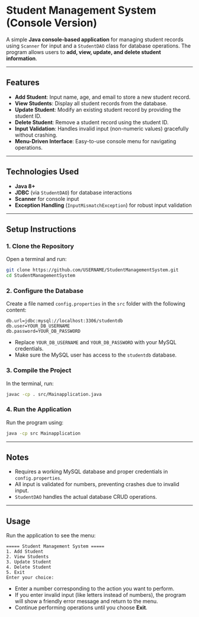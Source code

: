 


# Student Management System (Console Version)

A simple **Java console-based application** for managing student records using `Scanner` for input and a `StudentDAO` class for database operations. The program allows users to **add, view, update, and delete student information**.

---

## Features

- **Add Student**: Input name, age, and email to store a new student record.
- **View Students**: Display all student records from the database.
- **Update Student**: Modify an existing student record by providing the student ID.
- **Delete Student**: Remove a student record using the student ID.
- **Input Validation**: Handles invalid input (non-numeric values) gracefully without crashing.
- **Menu-Driven Interface**: Easy-to-use console menu for navigating operations.

---

## Technologies Used

- **Java 8+**
- **JDBC** (via `StudentDAO`) for database interactions
- **Scanner** for console input
- **Exception Handling** (`InputMismatchException`) for robust input validation

---

## Setup Instructions

### 1. Clone the Repository

Open a terminal and run:

```bash
git clone https://github.com/USERNAME/StudentManagementSystem.git
cd StudentManagementSystem
````

### 2. Configure the Database

Create a file named `config.properties` in the `src` folder with the following content:

```properties
db.url=jdbc:mysql://localhost:3306/studentdb
db.user=YOUR_DB_USERNAME
db.password=YOUR_DB_PASSWORD
```

* Replace `YOUR_DB_USERNAME` and `YOUR_DB_PASSWORD` with your MySQL credentials.
* Make sure the MySQL user has access to the `studentdb` database.

### 3. Compile the Project

In the terminal, run:

```bash
javac -cp . src/Mainapplication.java
```

### 4. Run the Application

Run the program using:

```bash
java -cp src Mainapplication
```

---

## Notes

* Requires a working MySQL database and proper credentials in `config.properties`.
* All input is validated for numbers, preventing crashes due to invalid input.
* `StudentDAO` handles the actual database CRUD operations.

---

## Usage

Run the application to see the menu:

```text
===== Student Management System =====
1. Add Student
2. View Students
3. Update Student
4. Delete Student
5. Exit
Enter your choice:
```

* Enter a number corresponding to the action you want to perform.
* If you enter invalid input (like letters instead of numbers), the program will show a friendly error message and return to the menu.
* Continue performing operations until you choose **Exit**.

```


